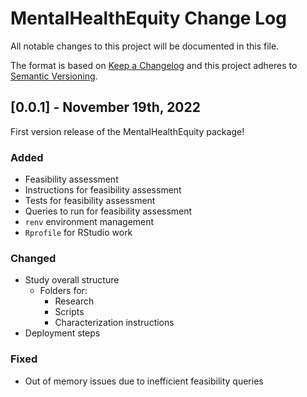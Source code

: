 # MentalHealthEquity Change Log

All notable changes to this project will be documented in this file.
 
The format is based on [Keep a Changelog](http://keepachangelog.com/)
and this project adheres to [Semantic Versioning](http://semver.org/).

## [0.0.1] - November 19th, 2022
 
First version release of the MentalHealthEquity package!
 
### Added

- Feasibility assessment
- Instructions for feasibility assessment
- Tests for feasibility assessment 
- Queries to run for feasibility assessment
- `renv` environment management
- `Rprofile` for RStudio work
 
### Changed

- Study overall structure
	- Folders for:
		- Research 
		- Scripts
		- Characterization instructions
- Deployment steps
 
### Fixed

- Out of memory issues due to inefficient feasibility queries
